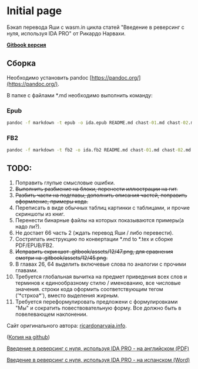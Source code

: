 # Initial page

Бэкап перевода Яши с wasm.in цикла статей "Введение в реверсинг с нуля, используя IDA PRO" от Рикардо Нарвахи.

[**Gitbook версия**](https://yutewiyof.gitbook.io/intro-rev-ida-pro/)

## Сборка

Необходимо установить pandoc [https://pandoc.org/](https://pandoc.org/).

В папке с файлами *.md необходимо выполнить команду:

### Epub

```cmd
pandoc -f markdown -t epub -o ida.epub README.md chast-01.md chast-02.md chast-03.md chast-04.md chast-05.md chast-06.md chast-07.md chast-08.md chast-09.md chast-10.md chast-11.md chast-12.md chast-13.md chast-14.md chast-15.md chast-16.md chast-17.md chast-18.md chast-19.md chast-20.md chast-21.md chast-22.md chast-23.md chast-24.md chast-25.md chast-26.md chast-27.md chast-28.md chast-29.md chast-30.md chast-31.md chast-32.md chast-33.md chast-34.md chast-35.md chast-36.md chast-37.md chast-38.md chast-39.md chast-40.md chast-41.md chast-42.md chast-43.md chast-44.md chast-45.md chast-46.md chast-47.md chast-48.md chast-49.md chast-50.md chast-51.md chast-52.md chast-53.md chast-54.md chast-55.md chast-56.md chast-57.md chast-58.md chast-59.md chast-60.md chast-61.md chast-62.md chast-63.md chast-64.md chast-65.md chast-66.md chast-67.md
```

### FB2

```cmd
pandoc -f markdown -t fb2 -o ida.fb2 README.md chast-01.md chast-02.md chast-03.md chast-04.md chast-05.md chast-06.md chast-07.md chast-08.md chast-09.md chast-10.md chast-11.md chast-12.md chast-13.md chast-14.md chast-15.md chast-16.md chast-17.md chast-18.md chast-19.md chast-20.md chast-21.md chast-22.md chast-23.md chast-24.md chast-25.md chast-26.md chast-27.md chast-28.md chast-29.md chast-30.md chast-31.md chast-32.md chast-33.md chast-34.md chast-35.md chast-36.md chast-37.md chast-38.md chast-39.md chast-40.md chast-41.md chast-42.md chast-43.md chast-44.md chast-45.md chast-46.md chast-47.md chast-48.md chast-49.md chast-50.md chast-51.md chast-52.md chast-53.md chast-54.md chast-55.md chast-56.md chast-57.md chast-58.md chast-59.md chast-60.md chast-61.md chast-62.md chast-63.md chast-64.md chast-65.md chast-66.md chast-67.md
```

## TODO:

1. Поправить глупые смысловые ошибки.
2. ~~Выполнить разбиение на блоки, перенести иллюстрации на гит.~~
3. ~~Разбить части на подглавы, дополнить описания частей, поправить оформление, примеры кода.~~
4. Переписать в виде обычных таблиц картинки с таблицами, и прочие скриншоты из книг.
5. Перенести бинарные файлы на которых показываются примеры(а надо ли?).
6. Не достает 66 часть 2 (ждать перевод Яши / либо перевести).
7. Состряпать инструкцию по конвертации \*.md to \*.tex и сборке PDF/EPUB/FB2.
8. ~~Исправить скриншот .gitbook/assets/12/47.png, для сравнения смотри на .gitbook/assets/12/45.png.~~
9. В главах 26, 64 выделить включевые слова по аналогии с прочими главами.
10. Требуется глобальная вычитка на предмет приведения всех слов и терминов к единообразному стилю / именованию, все числовые значения. строки кода оформить соответствующим тегом \(\'\*стркоа\*\'\), вместо выделения жирным.
11. Требуется переформулировать предложени с формулировками "Мы" и сократить повествовательную форму. Все должно быть в повелевающем наклонении.

Сайт оригинального автора: [ricardonarvaja.info](http://ricardonarvaja.info).

([Копия на github](https://github.com/hdbreaker/RicardoNarvaja_ExploitingWithIDAPRO_Desde0))

[Введение в реверсинг с нуля, используя IDA PRO - на английском (PDF)](http://ricardonarvaja.info/WEB/IDA%20DESDE%20CERO/EN%20INGLES/INGLES/)

[Введение в реверсинг с нуля, используя IDA PRO - на испанском (Word)](http://ricardonarvaja.info/WEB/IDA%20DESDE%20CERO/CURSO%20DE%20IDA%20TUTES/)
